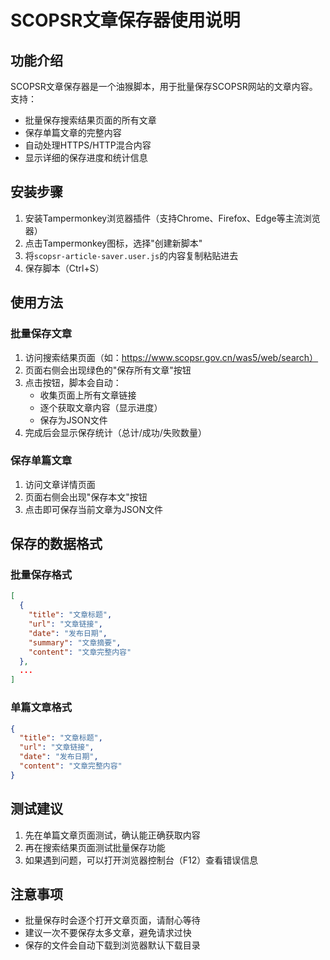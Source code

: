 # SCOPSR文章保存器使用说明

## 功能介绍
SCOPSR文章保存器是一个油猴脚本，用于批量保存SCOPSR网站的文章内容。支持：
- 批量保存搜索结果页面的所有文章
- 保存单篇文章的完整内容
- 自动处理HTTPS/HTTP混合内容
- 显示详细的保存进度和统计信息

## 安装步骤
1. 安装Tampermonkey浏览器插件（支持Chrome、Firefox、Edge等主流浏览器）
2. 点击Tampermonkey图标，选择"创建新脚本"
3. 将`scopsr-article-saver.user.js`的内容复制粘贴进去
4. 保存脚本（Ctrl+S）

## 使用方法

### 批量保存文章
1. 访问搜索结果页面（如：https://www.scopsr.gov.cn/was5/web/search）
2. 页面右侧会出现绿色的"保存所有文章"按钮
3. 点击按钮，脚本会自动：
   - 收集页面上所有文章链接
   - 逐个获取文章内容（显示进度）
   - 保存为JSON文件
4. 完成后会显示保存统计（总计/成功/失败数量）

### 保存单篇文章
1. 访问文章详情页面
2. 页面右侧会出现"保存本文"按钮
3. 点击即可保存当前文章为JSON文件

## 保存的数据格式

### 批量保存格式
```json
[
  {
    "title": "文章标题",
    "url": "文章链接",
    "date": "发布日期",
    "summary": "文章摘要",
    "content": "文章完整内容"
  },
  ...
]
```

### 单篇文章格式
```json
{
  "title": "文章标题",
  "url": "文章链接",
  "date": "发布日期",
  "content": "文章完整内容"
}
```

## 测试建议

1. 先在单篇文章页面测试，确认能正确获取内容
2. 再在搜索结果页面测试批量保存功能
3. 如果遇到问题，可以打开浏览器控制台（F12）查看错误信息

## 注意事项

- 批量保存时会逐个打开文章页面，请耐心等待
- 建议一次不要保存太多文章，避免请求过快
- 保存的文件会自动下载到浏览器默认下载目录